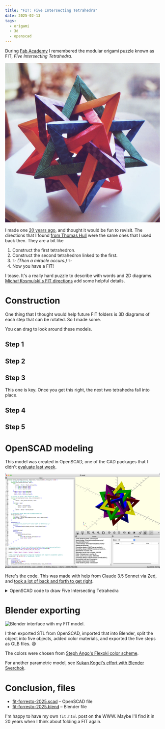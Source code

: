 ```yaml
---
title: "FIT: Five Intersecting Tetrahedra"
date: 2025-02-13
tags:
  - origami
  - 3d
  - openscad
---
```


During [Fab Academy](/fab-academy/) I remembered the modular origami puzzle known as FIT, _Five Intersecting Tetrahedra_. 

![Five Intersecting Tetrahedra folded with color paper, film photograph from 2008.](fit/fit-2008.jpg)

I made one [20 years ago](https://flickr.com/photos/forresto/2647342483/in/album-191297), and thought it would be fun to revisit. The directions that I found [from Thomas Hull](http://origametry.net/fit.html) were the same ones that I used back then. They are a bit like

1. Construct the first tetrahedron.
2. Construct the second tetrahedron linked to the first.
3. ✨ _(Then a miracle occurs.)_ ✨
4. Now you have a FIT!

I tease. It's a really hard puzzle to describe with words and 2D diagrams. [Michał Kosmulski's FIT directions](https://www.origami.kosmulski.org/instructions/fit-five-intersecting-tetrahedra-tom-hull) add some helpful details.

# Construction

One thing that I thought would help future FIT folders is 3D diagrams of each step that can be rotated. So I made some. 

You can drag to look around these models.

## Step 1

<script type="module" src="/js/model-viewer.min.js"></script>
<model-viewer src="fit/fit-1.glb" ar ar-modes="webxr scene-viewer quick-look" camera-controls tone-mapping="neutral" shadow-intensity="1">
</model-viewer>

## Step 2

<model-viewer src="fit/fit-2.glb" ar ar-modes="webxr scene-viewer quick-look" camera-controls tone-mapping="neutral" shadow-intensity="1">
</model-viewer>

## Step 3

<model-viewer src="fit/fit-3.glb" ar ar-modes="webxr scene-viewer quick-look" camera-controls tone-mapping="neutral" shadow-intensity="1">
</model-viewer>

This one is key. Once you get this right, the next two tetrahedra fall into place.

## Step 4

<model-viewer src="fit/fit-4.glb" ar ar-modes="webxr scene-viewer quick-look" camera-controls tone-mapping="neutral" shadow-intensity="1">
</model-viewer>

## Step 5

<model-viewer src="fit/fit-5.glb" ar ar-modes="webxr scene-viewer quick-look" camera-controls tone-mapping="neutral" shadow-intensity="1">
</model-viewer>

# OpenSCAD modeling

This model was created in OpenSCAD, one of the CAD packages that I didn't [evaluate last week](/fab-academy/02-cad-comparison.md). 

![OpenSCAD interface to model FIT.](fit/fit-openscad.png)

Here's the code. This was made with help from Claude 3.5 Sonnet via Zed, and [took a lot of back and forth to get right](/oldsite/ai/fit-claude-chat.md).

<details><summary>OpenSCAD code to draw Five Intersecting Tetrahedra</summary>

```js
module hollow_poly(shape_vertices, shape_faces, face_shrink=0.8, hole_grow = 1.05) {
    // Function to find center of a face
    function face_center(vertices, face) = 
        let(
            points = [for(i = face) vertices[i]],
            x = [for(p = points) p[0]],
            y = [for(p = points) p[1]],
            z = [for(p = points) p[2]]
        )
        [(x[0] + x[1] + x[2])/len(face), 
         (y[0] + y[1] + y[2])/len(face), 
         (z[0] + z[1] + z[2])/len(face)];
    
    // Function to shrink a face towards its center
    function shrink_face(vertices, face, shrink_factor) = 
        let(
            center = face_center(vertices, face)
        )
        [for(idx = face)
            let(
                point = vertices[idx],
                vector = point - center
            )
            center + vector * shrink_factor
        ];
    
    // Collect all shrunk faces into a single vertex list
    shrunk_vertices = [
        for(face = shape_faces)
        let(shrunk = shrink_face(shape_vertices, face, face_shrink))
        for(v = shrunk) v
    ];
        
    difference () {
        // polyhedron by itself isn't "water-tight" for difference o_O
        hull() {
            polyhedron(points=shape_vertices, faces=shape_faces);
        }
        
        scale(hole_grow)
        hull() {
            polyhedron(
                points=shrunk_vertices,
                faces=[
                    for(i=[0:len(shrunk_vertices)/3-1])
                    [i*3, i*3+1, i*3+2]
                ]
            );
        }
    }
}

// Tetrahedron basic def via https://github.com/benjamin-edward-morgan/openscad-polyhedra
tetrahedron_vertices = [[1,1,1],[1,-1,-1],[-1,1,-1],[-1,-1,1]]/sqrt(8);
tetrahedron_faces = [[0,1,2],[0,2,3],[0,3,1],[1,3,2]];

colors = ["Red", "Blue", "Green", "Yellow", "Purple"];

// The arcsin(1/3) angle properly aligns the tetrahedron with respect to icosahedral symmetry
initial_rot = [0, 31.717, 0]; // arcsin(1/3) ≈ 31.717°

for(i = [0:4]) {
    color(colors[i])
    rotate([0, 0, i * 360/5])
    rotate(initial_rot)
    hollow_poly(tetrahedron_vertices, tetrahedron_faces, face_shrink=2/3);
}
```

One OpenSCAD gotcha took a while to figure out. The tetrahedron defined by

```js
tetrahedron_vertices = [[1,1,1],[1,-1,-1],[-1,1,-1],[-1,-1,1]]/sqrt(8);
tetrahedron_faces = [[0,1,2],[0,2,3],[0,3,1],[1,3,2]];
polyhedron(points=shape_vertices, faces=shape_faces);
```

does not work as the base shape in the `difference` boolean. I had to wrap it with `hull` to repair something invisible.

</details>

# Blender exporting

![Blender interface with my FIT model.](fit/fit-blender.png)

I then exported STL from OpenSCAD, imported that into Blender, split the object into five objects, added color materials, and exported the five steps as GLB files. 😅

The colors were chosen from [Steph Ango's Flexoki color scheme](https://stephango.com/flexoki). 

For another parametric model, see [Kukan Kogei's effort with Blender Sverchok](https://asahidari.hatenablog.com/entry/2020/11/28/231433).

# Conclusion, files

* [fit-forresto-2025.scad](fit/fit-forresto-2025.scad) – OpenSCAD file
* [fit-forresto-2025.blend](fit/fit-forresto-2025.blend) – Blender file

I'm happy to have my own `fit.html` post on the WWW. Maybe I'll find it in 20 years when I think about folding a FIT again.
